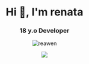 <h1 align="center">Hi 👋, I'm renata</h1>
<h3 align="center">18 y.o Developer </h3>

<p align="center"> 
  <img src="https://komarev.com/ghpvc/?username=Reawen2M&label=Profile%20views&color=80ceff&style=flat-square" alt="reawen" /> 

</p>
<div align="center">
<a href="https://discord.com/users/913098051537760327"><img src="(https://lanyard-profile-readme.vercel.app/api/913098051537760327?theme=light&bg=809ecf&animated=false&hideDiscrim=true&borderRadius=30px&idleMessage=Probably%20doing%20something%20else...)](https://discord.com/users/913098051537760327)"></a>
 </p>



